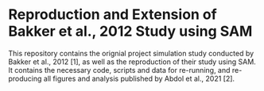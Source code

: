 # Reproduction and Extension of Bakker et al., 2012 Study using SAM

This repository contains the orignial project simulation study conducted by Bakker et al., 2012 [1], as well as the reproduction of their study using SAM. It contains the necessary code, scripts and data for re-running, and re-producing all figures and analysis published by Abdol et al., 2021 [2].


[^1]: Bakker, M., Van Dijk, A., & Wicherts, J. M. (2012). The rules of the game called psychological science. Perspectives on Psychological Science, 7(6), 543-554. [DOI](https://doi.org/10.1177%2F1745691612459060)

[^2]: Abdol, Amir M., & Wicherts, J. M. (2021). SAM: Science Abstract Model Simulation Framework. PsyArXiv Preprint. [DOI]()